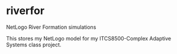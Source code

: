 riverfor
========

NetLogo River Formation simulations

This stores my NetLogo model for my ITCS8500-Complex Adaptive Systems class project.
